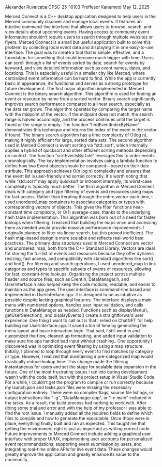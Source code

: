 Alexander Ruvalcaba
CPSC-25-10103
Proffesor Kanemoto
May 12, 2025

Merced Connect is a C++ desktop application designed to help users in the Merced community discover and manage local events. It features an intuitive command-line interface that allows users to browse, search, and view details about upcoming events. Having access to community event information shouldn't require users to search through multiple websites or flyers. Merced Connect is a small but useful application built to solve this problem by collecting local event data and displaying it in one easy-to-use interface. The goal was to create a tool that is simple, effective, and a foundation for something that could become much bigger with time.
Users can scroll through a list of events sorted by date, search for events by keyword, and view detailed information such as event names, dates, and locations. This is especially useful in a smaller city like Merced, where centralized event information can be hard to find. While the app is currently basic in appearance, it’s functional and serves as a strong prototype for future development.
The first major algorithm implemented in Merced Connect is the binary search algorithm. This algorithm is used for finding an event or resource by name from a sorted vector. Binary search significantly improves search performance compared to a linear search, especially as the data set grows. The algorithm operates by comparing the target name with the midpoint of the vector. If the midpoint does not match, the search range is halved accordingly, and the process continues until the target is found or the range is empty. The function “findEventIndexByName” demonstrates this technique and returns the index of the event in the vector if found. The binary search algorithm has a time complexity of O(log n), making it highly efficient for large, sorted data sets. 
The second algorithm used in Merced Connect is event sorting via “std::sort”, which internally applies a hybrid of quicksort and other efficient sorting methods depending on context. The function “sortEventsByDate” leverages this to order events chronologically. The key implementation involves using a lambda function to define how two Event objects should be compared—based on their date attribute. This approach achieves O(n log n) complexity and ensures that the event list is user-friendly and sorted correctly. It's worth noting that while “std::sort” may apply quicksort or introsort internally, its worst-case complexity is typically much better.
The third algorithm in Merced Connect deals with category and type filtering of events and resources using maps for fast access. Rather than iterating through the entire vector each time, I used unordered_map containers to associate categories or types with corresponding vectors of objects. This gives the filter functions near-constant time complexity, or O(1) average-case, thanks to the underlying hash table implementation. This algorithm was born out of a need for faster lookups when filtering. I realized that building the maps once and accessing them as needed would provide massive performance improvements. I originally planned to filter via linear search, but this proved inefficient. The hash map-based design is more scalable and reflects real-world best practices.
The primary data structures used in Merced Connect are vector and unordered_map, both from the C++ Standard Library. Vectors are ideal for storing the full list of events and resources because they offer dynamic resizing, fast access, and compatibility with standard algorithms like sort() and find(). For filtering and search operations, I used unordered_map to link categories and types to specific subsets of events or resources, allowing for fast, constant-time lookups. Organizing the project across multiple header and source files, such as Event.h, DataManager.h, and UserInterface.h also helped keep the code modular, readable, and easier to maintain as the app grew.
The user interface is command-line based and implemented in UserInterface.cpp. It is designed to be as intuitive as possible despite lacking graphical features. The interface displays a main menu with numbered options, handles user input validation, and calls functions in DataManager as needed. Functions such as displayMenu(), getUserSelection(), and displayEvents() create a straightforward user experience .One thing I want to call out is that I relied on ChatGPT for help building out UserInterface.cpp. It saved a ton of time by generating the menu layout and basic interaction logic. That said, I still went in and customized the flow, cleaned up formatting, and added input validation to make sure the app handled bad input without crashing..
One opportunity I discovered was in optimizing event filtering by using a map structure. Initially, I planned to loop through every event to find matches by category or type. However, I realized that maintaining a pre-categorized map would drastically reduce lookup time. This change made the filtering instantaneous for users and set the stage for scalable data expansion in the future.
One of the most frustrating issues I ran into during development wasn’t with the code itself, but with the project setup in Visual Studio Code. For a while, I couldn’t get the program to compile or run correctly because my launch.json and tasks.json files were missing the necessary configuration entirely. There were no compiler flags, source file listings, or output instructions like "-g", "DataManager.cpp", or "-o main" included in the tasks. As a result, the build process had nothing to work with. After doing some trial and error and with the help of my professor I was able to find the root issue. I manually added all the required fields to define which files to compile and how to generate the executable. Once those were in place, everything finally built and ran as expected. This taught me that getting the environment right is just as important as writing correct code.
Future improvements to Merced Connect include adding a graphical user interface with proper UI/UX, implementing user accounts for personalized event recommendations, supporting event submission by users, and integrating real-time online APIs for live event data. These changes would greatly improve the application and greatly enhance its value to the community.
